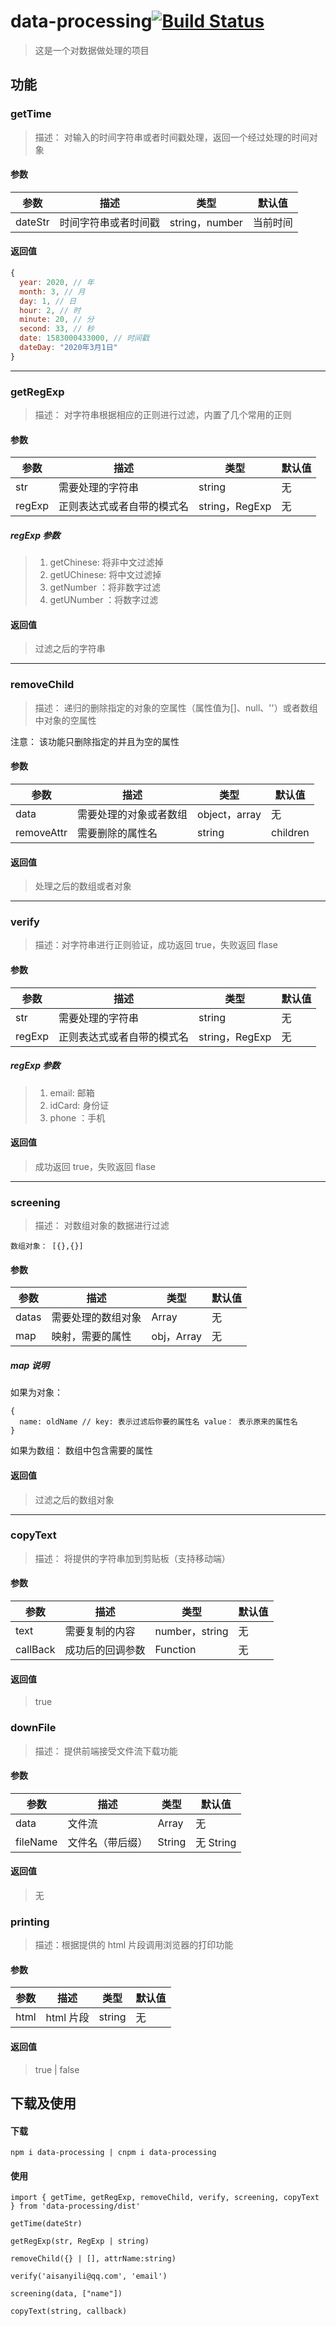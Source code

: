 # data-processing[![Build Status](https://travis-ci.org/Aisanyi/dataProcessing.svg?branch=master)](https://travis-ci.org/Aisanyi/dataProcessing)

> 这是一个对数据做处理的项目

## 功能

### getTime

> 描述： 对输入的时间字符串或者时间戳处理，返回一个经过处理的时间对象

#### 参数

| 参数    | 描述                 | 类型           | 默认值   |
| ------- | -------------------- | -------------- | -------- |
| dateStr | 时间字符串或者时间戳 | string，number | 当前时间 |

#### 返回值

```javascript
{
  year: 2020, // 年
  month: 3, // 月
  day: 1, // 日
  hour: 2, // 时
  minute: 20, // 分
  second: 33, // 秒
  date: 1583000433000, // 时间戳
  dateDay: "2020年3月1日"
}
```

---

### getRegExp

> 描述： 对字符串根据相应的正则进行过滤，内置了几个常用的正则

#### 参数

| 参数   | 描述                       | 类型           | 默认值 |
| ------ | -------------------------- | -------------- | ------ |
| str    | 需要处理的字符串           | string         | 无     |
| regExp | 正则表达式或者自带的模式名 | string，RegExp | 无     |

##### regExp 参数

> 1. getChinese: 将非中文过滤掉
> 2. getUChinese: 将中文过滤掉
> 3. getNumber ：将非数字过滤
> 4. getUNumber ：将数字过滤

#### 返回值

> 过滤之后的字符串

---

### removeChild

> 描述： 递归的删除指定的对象的空属性（属性值为[]、null、''）或者数组中对象的空属性

注意： 该功能只删除指定的并且为空的属性

#### 参数

| 参数       | 描述                   | 类型          | 默认值   |
| ---------- | ---------------------- | ------------- | -------- |
| data       | 需要处理的对象或者数组 | object，array | 无       |
| removeAttr | 需要删除的属性名       | string        | children |

#### 返回值

> 处理之后的数组或者对象

---

### verify

> 描述：对字符串进行正则验证，成功返回 true，失败返回 flase

#### 参数

| 参数   | 描述                       | 类型           | 默认值 |
| ------ | -------------------------- | -------------- | ------ |
| str    | 需要处理的字符串           | string         | 无     |
| regExp | 正则表达式或者自带的模式名 | string，RegExp | 无     |

##### regExp 参数

> 1. email: 邮箱
> 2. idCard: 身份证
> 3. phone ：手机

#### 返回值

> 成功返回 true，失败返回 flase

---

### screening

> 描述： 对数组对象的数据进行过滤

```
数组对象： [{},{}]
```

#### 参数

| 参数  | 描述               | 类型               | 默认值 |
| ----- | ------------------ | ------------------ | ------ |
| datas | 需要处理的数组对象 | Array<obj>         | 无     |
| map   | 映射，需要的属性   | obj，Array<string> | 无     |

##### map 说明

如果为对象：

```
{
  name: oldName // key: 表示过滤后你要的属性名 value： 表示原来的属性名
}
```

如果为数组： 数组中包含需要的属性

#### 返回值

> 过滤之后的数组对象

---

### copyText

> 描述： 将提供的字符串加到剪贴板（支持移动端）

#### 参数

| 参数     | 描述             | 类型           | 默认值 |
| -------- | ---------------- | -------------- | ------ |
| text     | 需要复制的内容   | number，string | 无     |
| callBack | 成功后的回调参数 | Function       | 无     |

#### 返回值

> true

### downFile

> 描述： 提供前端接受文件流下载功能

#### 参数

| 参数     | 描述             | 类型       | 默认值    |
| -------- | ---------------- | ---------- | --------- |
| data     | 文件流           | Array<any> | 无        |
| fileName | 文件名（带后缀） | String     | 无 String |

#### 返回值

> 无

### printing

> 描述：根据提供的 html 片段调用浏览器的打印功能

#### 参数

| 参数 | 描述      | 类型   | 默认值 |
| ---- | --------- | ------ | ------ |
| html | html 片段 | string | 无     |

#### 返回值

> true | false

## 下载及使用

#### 下载

```
npm i data-processing | cnpm i data-processing
```

#### 使用

```
import { getTime, getRegExp, removeChild, verify, screening, copyText } from 'data-processing/dist'

getTime(dateStr)

getRegExp(str, RegExp | string)

removeChild({} | [], attrName:string)

verify('aisanyili@qq.com', 'email')

screening(data, ["name"])

copyText(string, callback)
```
